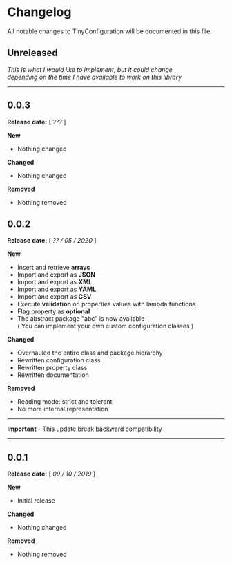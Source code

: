 # Changelog
All notable changes to TinyConfiguration will be documented in this file.

## Unreleased

_This is what I would like to implement, but it could change  
depending on the time I have available to work on this library_

___

## 0.0.3

**Release date:** [ *???* ]

**New**
- Nothing changed

**Changed**
- Nothing changed

**Removed**
- Nothing removed

## 0.0.2

**Release date:** [ *?? / 05 / 2020* ]

**New**

- Insert and retrieve **arrays**
- Import and export as **JSON**
- Import and export as **XML**
- Import and export as **YAML**
- Import and export as **CSV**
- Execute **validation** on properties values with lambda functions
- Flag property as **optional**
- The abstract package "abc" is now available  
  ( You can implement your own custom configuration classes )

**Changed**

- Overhauled the entire class and package hierarchy
- Rewritten configuration class
- Rewritten property class
- Rewritten documentation

**Removed**
- Reading mode: strict and tolerant
- No more internal representation

___
**Important** - This update break backward compatibility
___

## 0.0.1

**Release date:** [ *09 / 10 / 2019* ]


**New**
- Initial release

**Changed**
- Nothing changed

**Removed**
- Nothing removed
